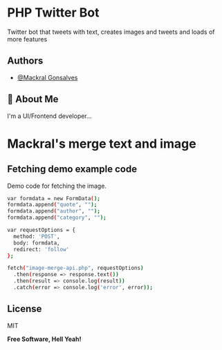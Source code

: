 
# PHP Twitter Bot

Twitter bot that tweets with text, creates images and tweets and loads of more features


## Authors

- [@Mackral Gonsalves](https://github.com/Mackral02)


## 🚀 About Me
I'm a UI/Frontend developer...


# Mackral's merge text and image
## Fetching demo example code
Demo code for fetching the image.
```sh
var formdata = new FormData();
formdata.append("quote", "");
formdata.append("author", "");
formdata.append("category", "");

var requestOptions = {
  method: 'POST',
  body: formdata,
  redirect: 'follow'
};

fetch("image-merge-api.php", requestOptions)
  .then(response => response.text())
  .then(result => console.log(result))
  .catch(error => console.log('error', error));
```

## License

MIT

**Free Software, Hell Yeah!**

